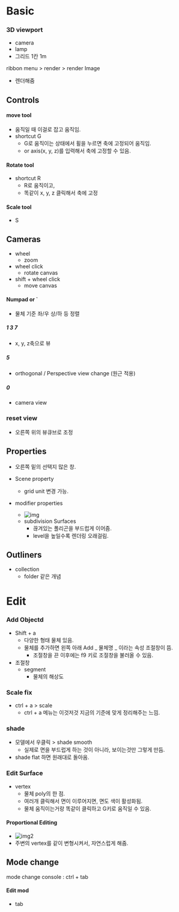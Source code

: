 # Basic



### 3D viewport

- camera
- lamp
- 그리드 1칸 1m

ribbon menu > render > render Image

- 렌더해줌



## Controls

#### move tool

- 움직일 때 이걸로 잡고 움직임.
- shortcut G
  - G로 움직이는 상태에서 휠을 누르면 축에 고정되어 움직임.
  - or axis(x, y, z)를 입력해서 축에 고정할 수 있음.

#### Rotate tool

- shortcut R
  - R로 움직이고, 
  - 똑같이 x, y, z 클릭해서 축에 고정

#### Scale tool

- S





## Cameras

- wheel
  - zoom
- wheel click
  - rotate canvas
- shift + wheel click
  - move canvas



#### Numpad or `

- 물체 기준 좌/우 상/하 등 정렬

##### 1 3 7

- x, y, z축으로 뷰

##### 5

- orthogonal / Perspective view change (원근 적용)

##### 0

- camera view



### reset view

- 오른쪽 위의 뷰큐브로 조정



## Properties

- 오른쪽 밑의 선택지 많은 창.
- Scene property
  - grid unit 변경 가능.



- modifier properties
  - ![img](/img/modifier_properties.png)
  - subdivision Surfaces
    - 끊겨있는 폴리곤을 부드럽게 이어줌.
    - level을 높일수록 렌더링 오래걸림.



## Outliners

- collection
  - folder 같은 개념





# Edit

### Add Objectd

- Shift + a
  - 다양한 형태 물체 있음.
  - 물체를 추가하면 왼쪽 아래 Add _ 물체명 _ 이라는 속성 조절창이 뜸.
    - 조절창을 끈 이후에는 f9 키로 조절창을 불러올 수 있음.
- 조절창
  - segment
    - 물체의 해상도



### Scale fix

- ctrl + a > scale
  - ctrl + a 메뉴는 이것저것 지금의 기준에 맞게 정리해주는 느낌.



### shade

- 모델에서 우클릭 > shade smooth
  - 실제로 면을 부드럽게 하는 것이 아니라, 보이는것만 그렇게 만듬.
- shade flat 하면 원래대로 돌아옴.



### Edit Surface

- vertex
  - 물체 poly의 한 점.
  - 여러개 클릭해서 면이 이루어지면, 면도 색이 활성화됨.
  - 물체 움직이는거랑 똑같이 클릭하고 G키로 움직일 수 있음.

#### Proportional Editing

- ![img2](/img/proportional.png)
- 주변의 vertex를 같이 변형시켜서, 자연스럽게 해줌.





## Mode change

mode change console : ctrl + tab

#### Edit mod

- tab

